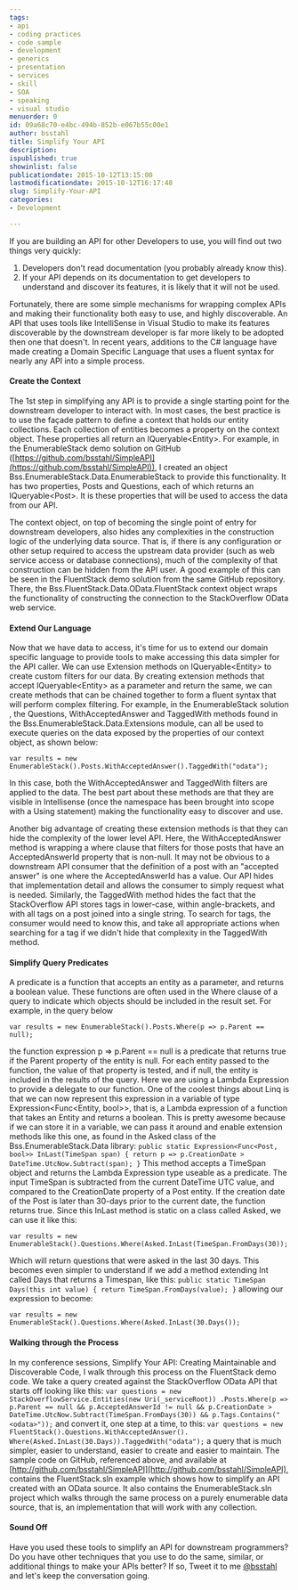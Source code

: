 ```yaml
---
tags:
- api
- coding practices
- code sample
- development
- generics
- presentation
- services
- skill
- SOA
- speaking
- visual studio
menuorder: 0
id: 09a68c70-e4bc-494b-852b-e067b55c00e1
author: bsstahl
title: Simplify Your API
description: 
ispublished: true
showinlist: false
publicationdate: 2015-10-12T13:15:00
lastmodificationdate: 2015-10-12T16:17:48
slug: Simplify-Your-API
categories:
- Development

---
```


If you are building an API for other Developers to use, you will find out two things very quickly:

1. Developers don't read documentation (you probably already know this).
2. If your API depends on its documentation to get developers to understand and discover its features, it is likely that it will not be used.


Fortunately, there are some simple mechanisms for wrapping complex APIs and making their functionality both easy to use, and highly discoverable. An API that uses tools like IntelliSense in Visual Studio to make its features discoverable by the downstream developer is far more likely to be adopted then one that doesn't. In recent years, additions to the C# language have made creating a Domain Specific Language that uses a fluent syntax for nearly any API into a simple process.

#### Create the Context

The 1st step in simplifying any API is to provide a single starting point for the downstream developer to interact with. In most cases, the best practice is to use the façade pattern to define a context that holds our entity collections. Each collection of entities becomes a property on the context object. These properties all return an IQueryable&lt;Entity&gt;. For example, in the EnumerableStack demo solution on GitHub ([https://github.com/bsstahl/SimpleAPI](https://github.com/bsstahl/SimpleAPI)), I created an object Bss.EnumerableStack.Data.EnumerableStack to provide this functionality. It has two properties, Posts and Questions, each of which returns an IQueryable&lt;Post&gt;. It is these properties that will be used to access the data from our API.

The context object, on top of becoming the single point of entry for downstream developers, also hides any complexities in the construction logic of the underlying data source. That is, if there is any configuration or other setup required to access the upstream data provider (such as web service access or database connections), much of the complexity of that construction can be hidden from the API user. A good example of this can be seen in the FluentStack demo solution from the same GitHub repository. There, the Bss.FluentStack.Data.OData.FluentStack context object wraps the functionality of constructing the connection to the StackOverflow OData web service.

#### Extend Our Language

Now that we have data to access, it's time for us to extend our domain specific language to provide tools to make accessing this data simpler for the API caller. We can use Extension methods on IQueryable&lt;Entity&gt; to create custom filters for our data. By creating extension methods that accept IQueryable&lt;Entity&gt; as a parameter and return the same, we can create methods that can be chained together to form a fluent syntax that will perform complex filtering. For example, in the EnumerableStack solution , the Questions, WithAcceptedAnswer and TaggedWith methods found in the Bss.EnumerableStack.Data.Extensions module, can all be used to execute queries on the data exposed by the properties of our context object, as shown below:

`var results = new EnumerableStack().Posts.WithAcceptedAnswer().TaggedWith("odata");`

In this case, both the WithAcceptedAnswer and TaggedWith filters are applied to the data. The best part about these methods are that they are visible in Intellisense (once the namespace has been brought into scope with a Using statement) making the functionality easy to discover and use.

Another big advantage of creating these extension methods is that they can hide the complexity of the lower level API. Here, the WithAcceptedAnswer method is wrapping a where clause that filters for those posts that have an AcceptedAnswerId property that is non-null. It may not be obvious to a downstream API consumer that the definition of a post with an "accepted answer" is one where the AcceptedAnswerId has a value. Our API hides that implementation detail and allows the consumer to simply request what is needed. Similarly, the TaggedWith method hides the fact that the StackOverflow API stores tags in lower-case, within angle-brackets, and with all tags on a post joined into a single string. To search for tags, the consumer would need to know this, and take all appropriate actions when searching for a tag if we didn't hide that complexity in the TaggedWith method.

#### Simplify Query Predicates

A predicate is a function that accepts an entity as a parameter, and returns a boolean value. These functions are often used in the Where clause of a query to indicate which objects should be included in the result set. For example, in the query below

`var results = new EnumerableStack().Posts.Where(p => p.Parent == null);`

the function expression p =&gt; p.Parent == null is a predicate that returns true if the Parent property of the entity is null. For each entity passed to the function, the value of that property is tested, and if null, the entity is included in the results of the query. Here we are using a Lambda Expression to provide a delegate to our function. One of the coolest things about Linq is that we can now represent this expression in a variable of type Expression&lt;Func&lt;Entity, bool&gt;&gt;, that is, a Lambda expression of a function that takes an Entity and returns a boolean. This is pretty awesome because if we can store it in a variable, we can pass it around and enable extension methods like this one, as found in the Asked class of the Bss.EnumerableStack.Data library:
 `public static Expression<Func<Post, bool>> InLast(TimeSpan span)
   {
   return p => p.CreationDate > DateTime.UtcNow.Subtract(span);
   }`
This method accepts a TimeSpan object and returns the Lambda Expression type useable as a predicate. The input TimeSpan is subtracted from the current DateTime UTC value, and compared to the CreationDate property of a Post entity. If the creation date of the Post is later than 30-days prior to the current date, the function returns true. Since this InLast method is static on a class called Asked, we can use it like this:

`var results = new EnumerableStack().Questions.Where(Asked.InLast(TimeSpan.FromDays(30));`

Which will return questions that were asked in the last 30 days. This becomes even simpler to understand if we add a method extending Int called Days that returns a Timespan, like this:
`public static TimeSpan Days(this int value)
   {
   return TimeSpan.FromDays(value);
   }`
allowing our expression to become:

`var results = new EnumerableStack().Questions.Where(Asked.InLast(30.Days());`

#### Walking through the Process

In my conference sessions, Simplify Your API: Creating Maintainable and Discoverable Code, I walk through this process on the FluentStack demo code. We take a query created against the StackOverflow OData API that starts off looking like this:
`var questions = new StackOverflowService.Entities(new Uri(_serviceRoot))
   .Posts.Where(p => p.Parent == null && p.AcceptedAnswerId != null
   && p.CreationDate > DateTime.UtcNow.Subtract(TimeSpan.FromDays(30))
   && p.Tags.Contains("<odata>"));`
and convert it, one step at a time, to this:
`var questions = new FluentStack().Questions.WithAcceptedAnswer().
   Where(Asked.InLast(30.Days)).TaggedWith("odata");`
a query that is much simpler, easier to understand, easier to create and easier to maintain. The sample code on GitHub, referenced above, and available at [http://github.com/bsstahl/SimpleAPI](http://github.com/bsstahl/SimpleAPI), contains the FluentStack.sln example which shows how to simplify an API created with an OData source. It also contains the EnumerableStack.sln project which walks through the same process on a purely enumerable data source, that is, an implementation that will work with any collection.

#### Sound Off

Have you used these tools to simplify an API for downstream programmers? Do you have other techniques that you use to do the same, similar, or additional things to make your APIs better? If so, Tweet it to me [@bsstahl](http://twitter.com/bsstahl) and let's keep the conversation going.

